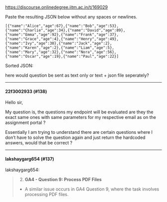 https://discourse.onlinedegree.iitm.ac.in/t/169029

Paste the resulting JSON below without any spaces or newlines.</p>
<pre><code class="lang-auto">[{"name":"Alice","age":67},{"name":"Bob","age":53},{"name":"Charlie","age":34},{"name":"David","age":89},{"name":"Emma","age":92},{"name":"Frank","age":37},{"name":"Grace","age":4},{"name":"Henry","age":49},{"name":"Ivy","age":30},{"name":"Jack","age":2},{"name":"Karen","age":2},{"name":"Liam","age":5},{"name":"Mary","age":32},{"name":"Nora","age":56},{"name":"Oscar","age":19},{"name":"Paul","age":22}]
</code></pre>
<p>Sorted JSON:</p>
<p>here would question be sent as text only or text + json file seperately?</p><hr>

<h4>22f3002933 (#138)</h4>
<p>Hello sir,</p>
<p>My question is, the questions my endpoint will be evaluated are they the exact same ones with same parameters for my respective email as on the assignment portal ?</p>
<p>Essentially I am trying to understand there are certain questions where I don’t have to solve the question again and just return the hardcoded answers, would that be correct ?</p><hr>

<h4>lakshaygarg654 (#137)</h4>
<aside class="quote group-ds-students" data-post="126" data-topic="169029" data-username="lakshaygarg654">
<div class="title">
<div class="quote-controls"></div>
 lakshaygarg654:</div>
<blockquote>
<ol start="2">
<li><strong>GA4 - Question 9: Process PDF Files</strong></li>
</ol>
<ul>
<li>A similar issue occurs in GA4 Question 9, where the task involves processing PDF files.